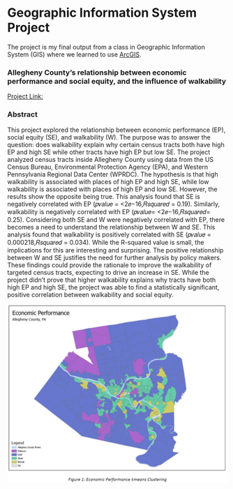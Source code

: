 # Geographic Information System Project

The project is my final output from a class in Geographic Information System (GIS) where we learned to use [ArcGIS](https://www.arcgis.com/index.html). 

### Allegheny County’s relationship between economic performance and social equity, and the influence of walkability

[Project Link:](https://bmripper.github.io/Allegheny_PA_relationship_EP_SE_walk.pdf)

### Abstract

This project explored the relationship between economic performance (EP), social equity (SE), and walkability (W). The purpose was to answer the question: does walkability explain why certain census tracts both have high EP and high SE while other tracts have high EP but low SE. The project analyzed census tracts inside Allegheny County using data from the US Census Bureau, Environmental Protection Agency (EPA), and Western Pennsylvania Regional Data Center (WPRDC). The hypothesis is that high walkability is associated with places of high EP and high SE, while low walkability is associated with places of high EP and low SE. However, the results show the opposite being true. This analysis found that SE is negatively correlated with EP (𝑝𝑣𝑎𝑙𝑢𝑒 = <2𝑒−16,𝑅𝑠𝑞𝑢𝑎𝑟𝑒𝑑 = 0.19). Similarly, walkability is negatively correlated with EP (𝑝𝑣𝑎𝑙𝑢𝑒= <2𝑒−16,𝑅𝑠𝑞𝑢𝑎𝑟𝑒𝑑= 0.25). Considering both SE and W were negatively correlated with EP, there becomes a need to understand the relationship between W and SE. This analysis found that walkability is positively correlated with SE (𝑝𝑣𝑎𝑙𝑢𝑒 = 0.000218,𝑅𝑠𝑞𝑢𝑎𝑟𝑒𝑑 = 0.034). While the R-squared value is small, the implications for this are interesting and surprising. The positive relationship between W and SE justifies the need for further analysis by policy makers. These findings could provide the rationale to improve the walkability of targeted census tracts, expecting to drive an increase in SE. While the project didn’t prove that higher walkability explains why tracts have both high EP and high SE, the project was able to find a statistically significant, positive correlation between walkability and social equity.

![](Allegheny_economic_performance_kmeans.PNG)
